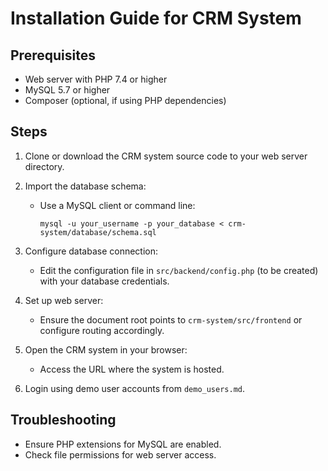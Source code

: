 # Installation Guide for CRM System

## Prerequisites
- Web server with PHP 7.4 or higher
- MySQL 5.7 or higher
- Composer (optional, if using PHP dependencies)

## Steps

1. Clone or download the CRM system source code to your web server directory.

2. Import the database schema:
   - Use a MySQL client or command line:
     ```
     mysql -u your_username -p your_database < crm-system/database/schema.sql
     ```

3. Configure database connection:
   - Edit the configuration file in `src/backend/config.php` (to be created) with your database credentials.

4. Set up web server:
   - Ensure the document root points to `crm-system/src/frontend` or configure routing accordingly.

5. Open the CRM system in your browser:
   - Access the URL where the system is hosted.

6. Login using demo user accounts from `demo_users.md`.

## Troubleshooting
- Ensure PHP extensions for MySQL are enabled.
- Check file permissions for web server access.
